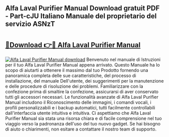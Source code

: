 ## Alfa Laval Purifier Manual Download gratuit PDF - Part-cJU Italiano Manuale del proprietario del servizio ASNzT

# <h2><a href="http://dfgjqw7.blite.top/?on=Alfa+Laval+Purifier+Manual">🔗Download 👉🔴 Alfa Laval Purifier Manual</a></h2>

[![Alfa Laval Purifier Manual download](https://i.imgur.com/lujVjoI.png)](http://dfgjqw7.blite.top/?on=Alfa+Laval+Purifier+Manual)
Benvenuto nel manuale di Istruzioni per il tuo Alfa Laval Purifier Manual appena arrivato. Questo Manuale ha lo scopo di aiutarti a ottenere il massimo dal tuo Prodotto fornendo una panoramica completa delle sue caratteristiche, del processo di installazione, del manuale Dell'utente, dei suggerimenti per la manutenzione e delle procedure di risoluzione dei problemi. Familiarizzare con la confezione prima di smaltire la confezione, assicurarsi di aver conservato tutti gli accessori necessari. Le funzionalità avanzate di Alfa Laval Purifier Manual includono il Riconoscimento delle immagini, i comandi vocali, i profili personalizzabili e i backup automatici, tutti facilmente controllabili dall'interfaccia utente intuitiva e intuitiva. Ci aspettiamo che Alfa Laval Purifier Manual sia stata una risorsa chiara e di facile comprensione nel tuo viaggio verso la padronanza dell'uso del tuo nuovo gadget. Se hai bisogno di aiuto o chiarimenti, non esitare a contattare il nostro team di supporto.

